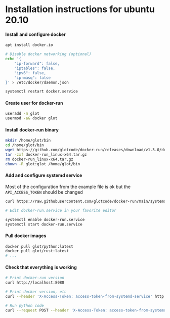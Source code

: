 # Installation instructions for ubuntu 20.10

#### Install and configure docker

```bash
apt install docker.io

# Disable docker networking (optional)
echo '{
    "ip-forward": false,
    "iptables": false,
    "ipv6": false,
    "ip-masq": false
}' > /etc/docker/daemon.json

systemctl restart docker.service
```

#### Create user for docker-run

```bash
useradd -m glot
usermod -aG docker glot
```

#### Install docker-run binary

```bash
mkdir /home/glot/bin
cd /home/glot/bin
wget https://github.com/glotcode/docker-run/releases/download/v1.3.0/docker-run_linux-x64.tar.gz
tar -zxf docker-run_linux-x64.tar.gz
rm docker-run_linux-x64.tar.gz
chown -R glot:glot /home/glot/bin
```

#### Add and configure systemd service
Most of the configuration from the example file is ok but the `API_ACCESS_TOKEN` should be changed

```bash
curl https://raw.githubusercontent.com/glotcode/docker-run/main/systemd/docker-run.service > /etc/systemd/system/docker-run.service

# Edit docker-run.service in your favorite editor

systemctl enable docker-run.service
systemctl start docker-run.service
```

#### Pull docker images

```bash
docker pull glot/python:latest
docker pull glot/rust:latest
# ...
```

#### Check that everything is working

```bash
# Print docker-run version
curl http://localhost:8088

# Print docker version, etc
curl --header 'X-Access-Token: access-token-from-systemd-service' http://localhost:8088/version

# Run python code
curl --request POST --header 'X-Access-Token: access-token-from-systemd-service' --header 'Content-type: application/json' --data '{"image": "glot/python:latest", "payload": {"language": "python", "files": [{"name": "main.py", "content": "print(42)"}]}}' http://localhost:8088/run
```
